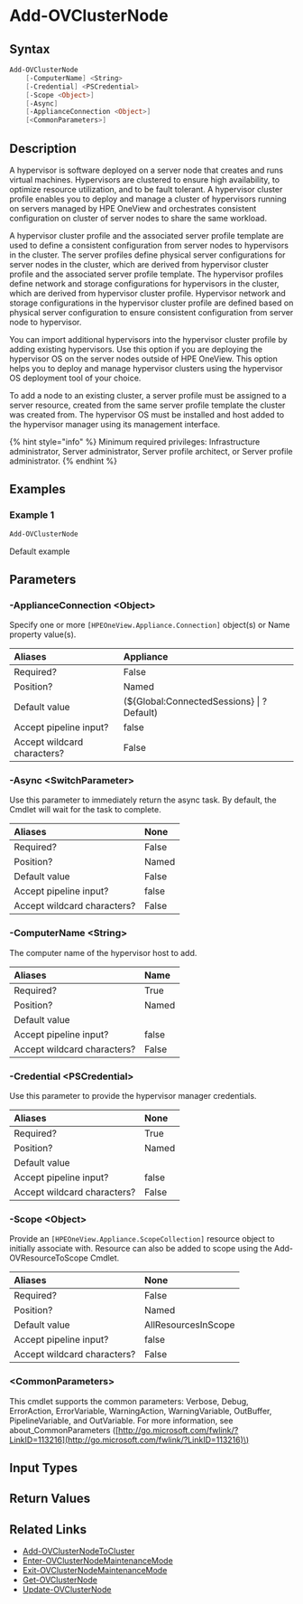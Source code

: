 ﻿---
description: Add a new cluster member to an existing cluster.
---

# Add-OVClusterNode

## Syntax

```powershell
Add-OVClusterNode
    [-ComputerName] <String>
    [-Credential] <PSCredential>
    [-Scope <Object>]
    [-Async]
    [-ApplianceConnection <Object>]
    [<CommonParameters>]
```

## Description

A hypervisor is software deployed on a server node that creates and runs virtual machines. Hypervisors are clustered to ensure high availability, to optimize resource utilization, and to be fault tolerant. A hypervisor cluster profile enables you to deploy and manage a cluster of hypervisors running on servers managed by HPE OneView and orchestrates consistent configuration on cluster of server nodes to share the same workload.

A hypervisor cluster profile and the associated server profile template are used to define a consistent configuration from server nodes to hypervisors in the cluster. The server profiles define physical server configurations for server nodes in the cluster, which are derived from hypervisor cluster profile and the associated server profile template. The hypervisor profiles define network and storage configurations for hypervisors in the cluster, which are derived from hypervisor cluster profile. Hypervisor network and storage configurations in the hypervisor cluster profile are defined based on physical server configuration to ensure consistent configuration from server node to hypervisor.

You can import additional hypervisors into the hypervisor cluster profile by adding existing hypervisors. Use this option if you are deploying the hypervisor OS on the server nodes outside of HPE OneView. This option helps you to deploy and manage hypervisor clusters using the hypervisor OS deployment tool of your choice.

To add a node to an existing cluster, a server profile must be assigned to a server resource, created from the same server profile template the cluster was created from.  The hypervisor OS must be installed and host added to the hypervisor manager using its management interface.

{% hint style="info" %}
Minimum required privileges: Infrastructure administrator, Server administrator, Server profile architect, or Server profile administrator.
{% endhint %}

## Examples

###  Example 1 

```powershell
Add-OVClusterNode
```

Default example

## Parameters

### -ApplianceConnection &lt;Object&gt;

Specify one or more `[HPEOneView.Appliance.Connection]` object(s) or Name property value(s).

| Aliases | Appliance |
| :--- | :--- |
| Required? | False |
| Position? | Named |
| Default value | (${Global:ConnectedSessions} &vert; ? Default) |
| Accept pipeline input? | false |
| Accept wildcard characters? | False |

### -Async &lt;SwitchParameter&gt;

Use this parameter to immediately return the async task.  By default, the Cmdlet will wait for the task to complete.

| Aliases | None |
| :--- | :--- |
| Required? | False |
| Position? | Named |
| Default value | False |
| Accept pipeline input? | false |
| Accept wildcard characters? | False |

### -ComputerName &lt;String&gt;

The computer name of the hypervisor host to add.

| Aliases | Name |
| :--- | :--- |
| Required? | True |
| Position? | Named |
| Default value |  |
| Accept pipeline input? | false |
| Accept wildcard characters? | False |

### -Credential &lt;PSCredential&gt;

Use this parameter to provide the hypervisor manager credentials.

| Aliases | None |
| :--- | :--- |
| Required? | True |
| Position? | Named |
| Default value |  |
| Accept pipeline input? | false |
| Accept wildcard characters? | False |

### -Scope &lt;Object&gt;

Provide an `[HPEOneView.Appliance.ScopeCollection]` resource object to initially associate with.  Resource can also be added to scope using the Add-OVResourceToScope Cmdlet.

| Aliases | None |
| :--- | :--- |
| Required? | False |
| Position? | Named |
| Default value | AllResourcesInScope |
| Accept pipeline input? | false |
| Accept wildcard characters? | False |

### &lt;CommonParameters&gt;

This cmdlet supports the common parameters: Verbose, Debug, ErrorAction, ErrorVariable, WarningAction, WarningVariable, OutBuffer, PipelineVariable, and OutVariable. For more information, see about\_CommonParameters \([http://go.microsoft.com/fwlink/?LinkID=113216](http://go.microsoft.com/fwlink/?LinkID=113216)\)

## Input Types

## Return Values

## Related Links

* [Add-OVClusterNodeToCluster](add-ovclusternodetocluster.md)
* [Enter-OVClusterNodeMaintenanceMode](enter-ovclusternodemaintenancemode.md)
* [Exit-OVClusterNodeMaintenanceMode](exit-ovclusternodemaintenancemode.md)
* [Get-OVClusterNode](get-ovclusternode.md)
* [Update-OVClusterNode](update-ovclusternode.md)
